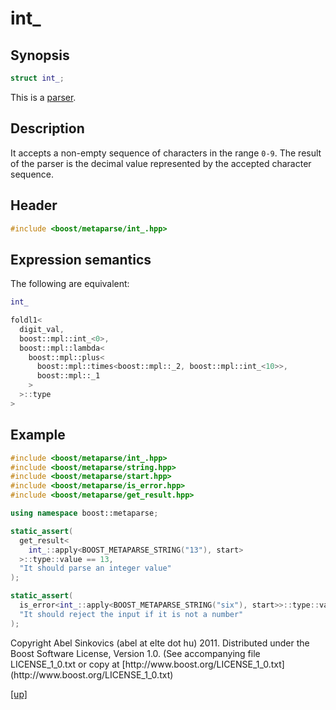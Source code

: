 # int_

## Synopsis

```cpp
struct int_;
```

This is a [parser](parser.html).

## Description

It accepts a non-empty sequence of characters in the range `0-9`. The result of
the parser is the decimal value represented by the accepted character sequence.

## Header

```cpp
#include <boost/metaparse/int_.hpp>
```

## Expression semantics

The following are equivalent:

```cpp
int_

foldl1<
  digit_val,
  boost::mpl::int_<0>,
  boost::mpl::lambda<
    boost::mpl::plus<
      boost::mpl::times<boost::mpl::_2, boost::mpl::int_<10>>,
      boost::mpl::_1
    >
  >::type
>
```

## Example

```cpp
#include <boost/metaparse/int_.hpp>
#include <boost/metaparse/string.hpp>
#include <boost/metaparse/start.hpp>
#include <boost/metaparse/is_error.hpp>
#include <boost/metaparse/get_result.hpp>

using namespace boost::metaparse;

static_assert(
  get_result<
    int_::apply<BOOST_METAPARSE_STRING("13"), start>
  >::type::value == 13,
  "It should parse an integer value"
);

static_assert(
  is_error<int_::apply<BOOST_METAPARSE_STRING("six"), start>>::type::value,
  "It should reject the input if it is not a number"
);
```

<p class="copyright">
Copyright Abel Sinkovics (abel at elte dot hu) 2011.
Distributed under the Boost Software License, Version 1.0.
(See accompanying file LICENSE_1_0.txt or copy at
[http://www.boost.org/LICENSE_1_0.txt](http://www.boost.org/LICENSE_1_0.txt)
</p>

[[up]](reference.html)

